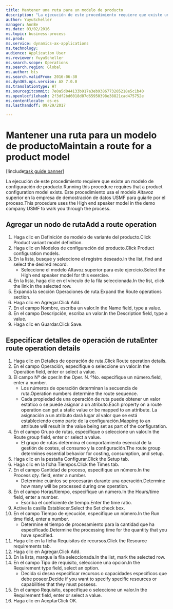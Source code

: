 ```yaml
--- 
title: Mantener una ruta para un modelo de producto
description: "La ejecución de este procedimiento requiere que existe un modelo de configuración de producto."
author: YuyuScheller
manager: AnnBe
ms.date: 03/02/2016
ms.topic: business-process
ms.prod: 
ms.service: dynamics-ax-applications
ms.technology: 
audience: Application User
ms.reviewer: YuyuScheller
ms.search.scope: Operations
ms.search.region: Global
ms.author: bis
ms.search.validFrom: 2016-06-30
ms.dyn365.ops.version: AX 7.0.0
ms.translationtype: HT
ms.sourcegitcommit: 7e0a5d044133b917a3eb9386773205218e5c1b40
ms.openlocfilehash: 2f3df2bd6018d07d65950398e38821cad475752e
ms.contentlocale: es-es
ms.lasthandoff: 09/29/2017

---
```

# <a name="maintain-a-route-for-a-product-model"></a><span data-ttu-id="00636-103">Mantener una ruta para un modelo de producto</span><span class="sxs-lookup"><span data-stu-id="00636-103">Maintain a route for a product model</span></span>

[!include[task guide banner](../../includes/task-guide-banner.md)]

<span data-ttu-id="00636-104">La ejecución de este procedimiento requiere que existe un modelo de configuración de producto.</span><span class="sxs-lookup"><span data-stu-id="00636-104">Running this procedure requires that a product configuration model exists.</span></span> <span data-ttu-id="00636-105">Este procedimiento usa el modelo Altavoz superior en la empresa de demostración de datos USMF para guiarle por el proceso.</span><span class="sxs-lookup"><span data-stu-id="00636-105">This procedure uses the High end speaker model in the demo company USMF to walk you through the process.</span></span>


## <a name="add-a-route-operation"></a><span data-ttu-id="00636-106">Agregar un nodo de ruta</span><span class="sxs-lookup"><span data-stu-id="00636-106">Add a route operation</span></span>
1. <span data-ttu-id="00636-107">Haga clic en Definición de modelo de variante del producto.</span><span class="sxs-lookup"><span data-stu-id="00636-107">Click Product variant model definition.</span></span>
2. <span data-ttu-id="00636-108">Haga clic en Modelos de configuración del producto.</span><span class="sxs-lookup"><span data-stu-id="00636-108">Click Product configuration models.</span></span>
3. <span data-ttu-id="00636-109">En la lista, busque y seleccione el registro deseado.</span><span class="sxs-lookup"><span data-stu-id="00636-109">In the list, find and select the desired record.</span></span>
    * <span data-ttu-id="00636-110">Seleccione el modelo Altavoz superior para este ejercicio.</span><span class="sxs-lookup"><span data-stu-id="00636-110">Select the High end speaker model for this exercise.</span></span>  
4. <span data-ttu-id="00636-111">En la lista, haga clic en el vínculo de la fila seleccionada.</span><span class="sxs-lookup"><span data-stu-id="00636-111">In the list, click the link in the selected row.</span></span>
5. <span data-ttu-id="00636-112">Expanda la sección Operaciones de ruta.</span><span class="sxs-lookup"><span data-stu-id="00636-112">Expand the Route operations section.</span></span>
6. <span data-ttu-id="00636-113">Haga clic en Agregar.</span><span class="sxs-lookup"><span data-stu-id="00636-113">Click Add.</span></span>
7. <span data-ttu-id="00636-114">En el campo Nombre, escriba un valor.</span><span class="sxs-lookup"><span data-stu-id="00636-114">In the Name field, type a value.</span></span>
8. <span data-ttu-id="00636-115">En el campo Descripción, escriba un valor.</span><span class="sxs-lookup"><span data-stu-id="00636-115">In the Description field, type a value.</span></span>
9. <span data-ttu-id="00636-116">Haga clic en Guardar.</span><span class="sxs-lookup"><span data-stu-id="00636-116">Click Save.</span></span>

## <a name="enter-route-operation-details"></a><span data-ttu-id="00636-117">Especificar detalles de operación de ruta</span><span class="sxs-lookup"><span data-stu-id="00636-117">Enter route operation details</span></span>
1. <span data-ttu-id="00636-118">Haga clic en Detalles de operación de ruta.</span><span class="sxs-lookup"><span data-stu-id="00636-118">Click Route operation details.</span></span>
2. <span data-ttu-id="00636-119">En el campo Operación, especifique o seleccione un valor.</span><span class="sxs-lookup"><span data-stu-id="00636-119">In the Operation field, enter or select a value.</span></span>
3. <span data-ttu-id="00636-120">El campo Nº de oper.</span><span class="sxs-lookup"><span data-stu-id="00636-120">In the Oper.</span></span> <span data-ttu-id="00636-121">N. º</span><span class="sxs-lookup"><span data-stu-id="00636-121">No.</span></span> <span data-ttu-id="00636-122">especifique un número.</span><span class="sxs-lookup"><span data-stu-id="00636-122">field, enter a number.</span></span>
    * <span data-ttu-id="00636-123">Los números de operación determinan la secuencia de ruta.</span><span class="sxs-lookup"><span data-stu-id="00636-123">Operation numbers determine the route sequence.</span></span>  
    * <span data-ttu-id="00636-124">Cada propiedad de una operación de ruta puede obtener un valor estático o se puede asignar a un atributo.</span><span class="sxs-lookup"><span data-stu-id="00636-124">Each property on a route operation can get a static value or be mapped to an attribute.</span></span> <span data-ttu-id="00636-125">La asignación a un atributo dará lugar al valor que se está estableciendo como parte de la configuración.</span><span class="sxs-lookup"><span data-stu-id="00636-125">Mapping to an attribute will result in the value being set as part of the configuration.</span></span>  
4. <span data-ttu-id="00636-126">En el campo Grupo de rutas, especifique o seleccione un valor.</span><span class="sxs-lookup"><span data-stu-id="00636-126">In the Route group field, enter or select a value.</span></span>
    * <span data-ttu-id="00636-127">El grupo de rutas determina el comportamiento esencial de la gestión de costes, el consumo y la configuración.</span><span class="sxs-lookup"><span data-stu-id="00636-127">The route group determines essential behavior for costing, consumption, and setup.</span></span>  
5. <span data-ttu-id="00636-128">Haga clic en la pestaña Configurar.</span><span class="sxs-lookup"><span data-stu-id="00636-128">Click the Setup tab.</span></span>
6. <span data-ttu-id="00636-129">Haga clic en la ficha Tiempos.</span><span class="sxs-lookup"><span data-stu-id="00636-129">Click the Times tab.</span></span>
7. <span data-ttu-id="00636-130">En el campo Cantidad de proceso, especifique un número.</span><span class="sxs-lookup"><span data-stu-id="00636-130">In the Process qty. field, enter a number.</span></span>
    * <span data-ttu-id="00636-131">Determine cuántos se procesarán durante una operación.</span><span class="sxs-lookup"><span data-stu-id="00636-131">Determine how many will be processed during one operation.</span></span>  
8. <span data-ttu-id="00636-132">En el campo Horas/tiempo, especifique un número.</span><span class="sxs-lookup"><span data-stu-id="00636-132">In the Hours/time field, enter a number.</span></span>
    * <span data-ttu-id="00636-133">Escriba el coeficiente de tiempo.</span><span class="sxs-lookup"><span data-stu-id="00636-133">Enter the time ratio.</span></span>  
9. <span data-ttu-id="00636-134">Active la casilla Establecer.</span><span class="sxs-lookup"><span data-stu-id="00636-134">Select the Set check box.</span></span>
10. <span data-ttu-id="00636-135">En el campo Tiempo de ejecución, especifique un número.</span><span class="sxs-lookup"><span data-stu-id="00636-135">In the Run time field, enter a number.</span></span>
    * <span data-ttu-id="00636-136">Determine el tiempo de procesamiento para la cantidad que ha especificado.</span><span class="sxs-lookup"><span data-stu-id="00636-136">Determine the processing time for the quantity that you have specified.</span></span>  
11. <span data-ttu-id="00636-137">Haga clic en la ficha Requisitos de recursos.</span><span class="sxs-lookup"><span data-stu-id="00636-137">Click the Resource requirements tab.</span></span>
12. <span data-ttu-id="00636-138">Haga clic en Agregar.</span><span class="sxs-lookup"><span data-stu-id="00636-138">Click Add.</span></span>
13. <span data-ttu-id="00636-139">En la lista, marque la fila seleccionada.</span><span class="sxs-lookup"><span data-stu-id="00636-139">In the list, mark the selected row.</span></span>
14. <span data-ttu-id="00636-140">En el campo Tipo de requisito, seleccione una opción.</span><span class="sxs-lookup"><span data-stu-id="00636-140">In the Requirement type field, select an option.</span></span>
    * <span data-ttu-id="00636-141">Decida si desea especificar recursos o capacidades específicos que debe poseer.</span><span class="sxs-lookup"><span data-stu-id="00636-141">Decide if you want to specify specific resources or capabilities that they must possess.</span></span>  
15. <span data-ttu-id="00636-142">En el campo Requisito, especifique o seleccione un valor.</span><span class="sxs-lookup"><span data-stu-id="00636-142">In the Requirement field, enter or select a value.</span></span>
16. <span data-ttu-id="00636-143">Haga clic en Aceptar</span><span class="sxs-lookup"><span data-stu-id="00636-143">Click OK.</span></span>


